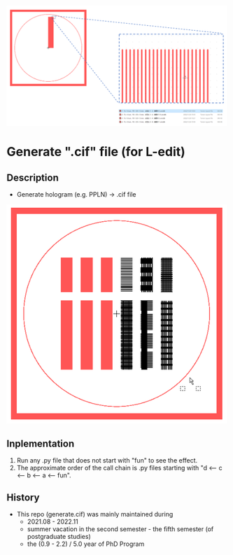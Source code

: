 ![fig](https://raw.githubusercontent.com/ChenZhu-Xie/generate.cif/master/img/cover1.png)

# Generate ".cif" file (for L-edit)

<!-- ## About -->
## Description
* Generate hologram (e.g. PPLN) → .cif file

![fig](https://raw.githubusercontent.com/ChenZhu-Xie/generate.cif/master/img/cover2.png)

## Inplementation
1. Run any .py file that does not start with "fun" to see the effect.
2. The approximate order of the call chain is .py files starting with "d <-- c <-- b <-- a <-- fun".

## History
* This repo (generate.cif) was mainly maintained during
    * 2021.08 - 2022.11
    * summer vacation in the second semester - the fifth semester (of postgraduate studies)
    * the (0.9 - 2.2) / 5.0 year of PhD Program

<!-- ## Software Architecture
Software architecture description

## Installation

1.  xxxx
2.  xxxx
3.  xxxx

## Instructions

1.  xxxx
2.  xxxx
3.  xxxx

## Contribution

1.  Fork the repository
2.  Create Feat_xxx branch
3.  Commit your code
4.  Create Pull Request


## Gitee Feature

1.  You can use Readme\_XXX.md to support different languages, such as Readme\_en.md, Readme\_zh.md
2.  Gitee blog [blog.gitee.com](https://blog.gitee.com)
3.  Explore open source project [https://gitee.com/explore](https://gitee.com/explore)
4.  The most valuable open source project [GVP](https://gitee.com/gvp)
5.  The manual of Gitee [https://gitee.com/help](https://gitee.com/help)
6.  The most popular members  [https://gitee.com/gitee-stars/](https://gitee.com/gitee-stars/) -->

